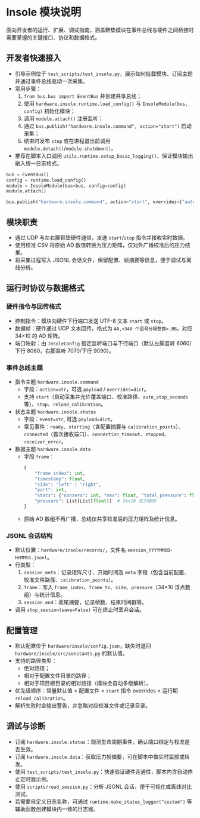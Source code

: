 # Insole 模块说明

面向开发者的运行、扩展、调试指南，涵盖鞋垫模块在事件总线与硬件之间桥接时需要掌握的关键接口、协议和数据格式。

## 开发者快速接入
- 引导示例位于 `test_scripts/test_insole.py`，展示如何挂载模块、订阅主题并通过事件总线驱动一次采集。
- 常用步骤：
  1. `from bus.bus import EventBus` 并创建共享总线；
  2. 使用 `hardware.insole.runtime.load_config()` 与 `InsoleModule(bus, config)` 初始化模块；
  3. 调用 `module.attach()` 注册监听；
  4. 通过 `bus.publish("hardware.insole.command", action="start")` 启动采集；
  5. 结束时发布 `stop` 或在进程退出前调用 `module.detach()`/`module.shutdown()`。
- 推荐在脚本入口调用 `utils.runtime.setup_basic_logging()`，保证模块输出融入统一日志格式。

```python
bus = EventBus()
config = runtime.load_config()
module = InsoleModule(bus=bus, config=config)
module.attach()

bus.publish("hardware.insole.command", action="start", overrides={"auto_stop_seconds": 5})
```

## 模块职责
- 通过 UDP 与左右脚鞋垫硬件通信，发送 `start`/`stop` 指令并接收实时数据。
- 使用校准 CSV 将原始 AD 数值转换为压力矩阵，仅对外广播校准后的压力结果。
- 将采集过程写入 JSONL 会话文件，保留配置、帧摘要等信息，便于调试与离线分析。

## 运行时协议与数据格式

### 硬件指令与回传格式
- 控制指令：模块向硬件下行端口发送 UTF-8 文本 `start` 或 `stop`。
- 数据帧：硬件通过 UDP 文本回传，格式为 `AA,<340 个逗号分隔整数>,BB`，对应 34×10 的 AD 矩阵。
- 端口映射：由 `InsoleConfig` 指定监听端口与下行端口（默认左脚监听 6060/下行 8080，右脚监听 7070/下行 9090）。

### 事件总线主题
- 指令主题 `hardware.insole.command`
  - 字段：`action=str`，可选 `payload` / `overrides=dict`。
  - 支持 `start`（启动采集并允许覆盖端口、校准路径、`auto_stop_seconds` 等）、`stop`、`reload_calibration`。
- 状态主题 `hardware.insole.status`
  - 字段：`event=str`, 可选 `payload=dict`。
  - 常见事件：`ready`、`starting`（含配置摘要与 `calibration_points`）、`connected`（首次接收端口）、`connection_timeout`、`stopped`、`receiver_error`。
- 数据主题 `hardware.insole.data`
  - 字段 `frame`：
    ```python
    {
        "frame_index": int,
        "timestamp": float,
        "side": "left" | "right",
        "port": int,
        "stats": {"nonzero": int, "max": float, "total_pressure": float},
        "pressure": List[List[float]]  # 34×10 压力矩阵
    }
    ```
  - 原始 AD 数组不再广播，总线仅共享校准后的压力矩阵及统计信息。

### JSONL 会话结构
- 默认位置：`hardware/insole/records/`，文件名 `session_YYYYMMDD-HHMMSS.jsonl`。
- 行类型：
  1. `session_meta`：记录矩阵尺寸、开始时间及 `meta` 字段（包含当前配置、校准文件路径、`calibration_points`）。
  2. `frame`：写入 `frame_index`、`frame_ts`、`side`、`pressure`（34×10 浮点数组）与统计信息。
  3. `session_end`：收尾摘要，记录帧数、结束时间戳等。
- 调用 `stop_session(save=False)` 可在终止时丢弃会话。

## 配置管理
- 默认配置位于 `hardware/insole/config.json`，缺失时退回 `hardware/insole/src/constants.py` 的默认值。
- 支持的路径类型：
  - 绝对路径；
  - 相对于配置文件目录的路径；
  - 相对于项目根目录的相对路径（模块会自动多级解析）。
- 优先级顺序：常量默认值 < 配置文件 < `start` 指令 overrides < 运行期 `reload_calibration`。
- 解析失败时会输出警告，并忽略对应校准文件或记录目录。

## 调试与诊断
- 订阅 `hardware.insole.status`：观测生命周期事件，确认端口绑定与校准是否生效。
- 订阅 `hardware.insole.data`：获取压力帧摘要，可在脚本中做实时监控或转发。
- 使用 `test_scripts/test_insole.py`：快速验证硬件连通性，脚本内含自动停止定时器示例。
- 使用 `scripts/read_session.py`：分析 JSONL 会话，便于可视化或离线对比测试。
- 若需要自定义日志名称，可通过 `runtime.make_status_logger("custom")` 等辅助函数创建模块内一致的日志器。
